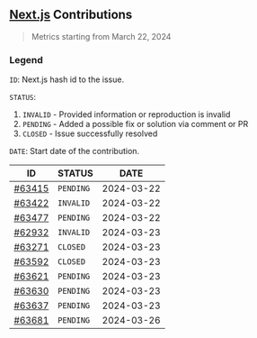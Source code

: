 ## [Next.js](https://github.com/vercel/next.js) Contributions

> Metrics starting from March 22, 2024

### Legend

`ID`: Next.js hash id to the issue.

`STATUS`:

1. `INVALID` - Provided information or reproduction is invalid
2. `PENDING` - Added a possible fix or solution via comment or PR
3. `CLOSED` - Issue successfully resolved

`DATE`: Start date of the contribution.

| ID | STATUS | DATE |
|--------|--------|--------|
| [#63415](https://github.com/vercel/next.js/pull/63415) | `PENDING` | 2024-03-22 |
| [#63422](https://github.com/vercel/next.js/issues/63422) | `INVALID` | 2024-03-22 |
| [#63477](https://github.com/vercel/next.js/pull/63477) | `PENDING` | 2024-03-22 |
| [#62932](https://github.com/vercel/next.js/issues/62932) | `INVALID` | 2024-03-23 |
| [#63271](https://github.com/vercel/next.js/issues/63271) | `CLOSED` | 2024-03-23 |
| [#63592](https://github.com/vercel/next.js/pull/63592) | `CLOSED` | 2024-03-23 |
| [#63621](https://github.com/vercel/next.js/pull/63621) | `PENDING` | 2024-03-23 |
| [#63630](https://github.com/vercel/next.js/pull/63630) | `PENDING` | 2024-03-23 |
| [#63637](https://github.com/vercel/next.js/pull/63637) | `PENDING` | 2024-03-23 |
| [#63681](https://github.com/vercel/next.js/pull/63681) | `PENDING` | 2024-03-26 |
